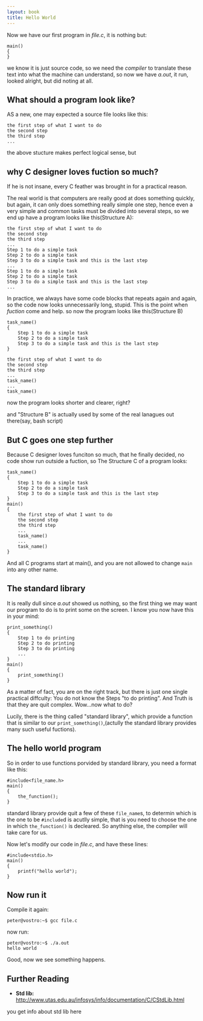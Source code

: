 ```yaml
---
layout: book
title: Hello World
---
```

Now we have our first program in _file.c_, it is nothing but:

    main()
    {
    }

we know it is just source code, so we need the _compiler_ to translate these
text into what the machine can understand, so now we have _a.out_, it run,
looked alright, but did noting at all.

## What should a program look like?
AS a new, one may expected a source file looks like this:

    the first step of what I want to do
    the second step
    the third step
    ...

the above stucture makes perfect logical sense, but

## why C designer loves fuction so much?
If he is not insane, every C feather was brought in for a practical reason.

The real world is that computers are really good at does something quickly,
but again, it can only does something really simple one step, hence even a very
simple and common tasks must be divided into several steps, so we end up have a
program looks like this(Structure A):

    the first step of what I want to do
    the second step
    the third step
    ...
    Step 1 to do a simple task
    Step 2 to do a simple task
    Step 3 to do a simple task and this is the last step
    ... 
    Step 1 to do a simple task
    Step 2 to do a simple task
    Step 3 to do a simple task and this is the last step
    ...


In practice, we always have some code blocks that repeats again and again, so
the code now looks unnecessarily long, stupid. This is the point when
_fuction_ come and help.  so now the program looks like this(Structure B)

    task_name()
    {
        Step 1 to do a simple task
        Step 2 to do a simple task
        Step 3 to do a simple task and this is the last step
    }

    the first step of what I want to do
    the second step
    the third step
    ...
    task_name()
    ...
    task_name()

now the program looks shorter and clearer, right?

and "Structure B" is actually used by some of the real lanagues out there(say,
bash script)

## But C goes one step further

Because C designer loves funciton so much, that he finally decided, no code show
run outside a fuction, so The  Structure C of a program looks: 

    task_name()
    {
        Step 1 to do a simple task
        Step 2 to do a simple task
        Step 3 to do a simple task and this is the last step
    }
    main()
    {
        the first step of what I want to do
        the second step
        the third step
        ...
        task_name()
        ...
        task_name()
    }


And all C programs start at main(), and you are not allowed to change `main`
into any other name.

## The standard library

It is really dull since _a.out_ showed us nothing, so the first thing we may
want our program to do is to print some on the screen. I know you now have
this in your mind:   


    print_something()
    {
        Step 1 to do printing
        Step 2 to do printing
        Step 3 to do printing
        ...
    }
    main()
    {
        print_something()
    }

As a matter of fact, you are on the right track, but there is just one single practical
diffculty: You do not know the Steps "to do printing". And Truth is that they
are quit complex. Wow...now what to do?

Lucily, there is the thing called "standard library", which provide a function
that is similar to our `print_something()`,(actully the standard library
provides many such useful fuctions).  

## The hello world program
So in order to use functions porvided by standard library, you need a format
like this:


    #include<file_name.h>
    main()
    {
        the_function();
    }


standard library provide quit a few of these `file_name`s, to determin which
is the one to be `#include`d is acutlly simple, that is you need to choose
the one in which `the_function()` is decleared. So anything else, the compiler
will take care for us.

Now let's modify our code in _file.c_, and have these lines:

    #include<stdio.h>
    main()
    {
        printf("hello world");
    }


## Now run it

Compile it again:

    peter@vostro:~$ gcc file.c 

now run:

    peter@vostro:~$ ./a.out 
    hello world

Good, now we see something happens.

## Further Reading

 - __Std lib:__
 <http://www.utas.edu.au/infosys/info/documentation/C/CStdLib.html>

 you get info about std lib here
